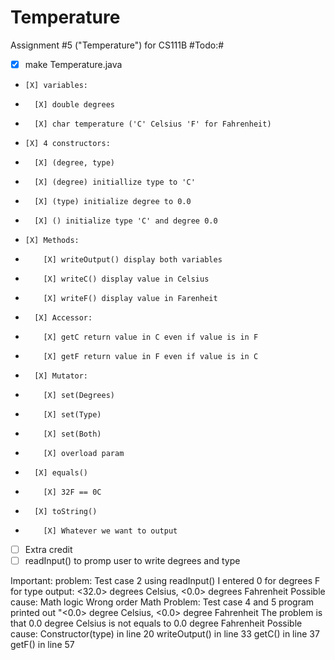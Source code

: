 # Temperature
Assignment #5 ("Temperature") for CS111B
#Todo:#
- [X] make Temperature.java
-     [X] variables:
-       [X] double degrees
-       [X] char temperature ('C' Celsius 'F' for Fahrenheit)
-     [X] 4 constructors:
-       [X] (degree, type)
-       [X] (degree) initiallize type to 'C'
-       [X] (type) initialize degree to 0.0
-       [X] () initialize type 'C' and degree 0.0
-     [X] Methods:
-         [X] writeOutput() display both variables
-         [X] writeC() display value in Celsius
-         [X] writeF() display value in Farenheit
-       [X] Accessor:
-         [X] getC return value in C even if value is in F
-         [X] getF return value in F even if value is in C
-       [X] Mutator:  
-         [X] set(Degrees)
-         [X] set(Type)
-         [X] set(Both)
-         [X] overload param
-       [X] equals()
-         [X] 32F == 0C
-       [X] toString()
-         [X] Whatever we want to output
- [ ] Extra credit
-   [ ] readInput() to promp user to write degrees and type

Important:
  problem: Test case 2
           using readInput()
             I entered 0 for degrees
             F for type
           output:
             <32.0> degrees Celsius, <0.0> degrees Fahrenheit
           Possible cause:
             Math logic
             Wrong order
             Math
  Problem: Test case 4 and 5
           program printed out "<0.0> degree Celsius, <0.0> degree Fahrenheit
           The problem is that 0.0 degree Celsius is not equals to 0.0 degree Fahrenheit
           Possible cause:
            Constructor(type) in line 20
            writeOutput() in line 33
            getC() in line 37
            getF() in line 57
